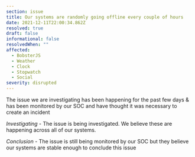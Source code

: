 ```yaml
---
section: issue
title: Our systems are randomly going offline every couple of hours
date: 2021-12-11T22:00:34.862Z
resolved: true
draft: false
informational: false
resolvedWhen: ""
affected:
  - BobsterJS
  - Weather
  - Clock
  - Stopwatch
  - Social
severity: disrupted
---
```

The issue we are investigating has been happening for the past few days & has been monitored by our SOC and have thought it was necessary to create an incident



*Investigating* - The issue is being investigated. We believe these are happening across all of our systems.

*Conclusion* - The issue is still being monitored by our SOC but they believe our systems are stable enough to conclude this issue
